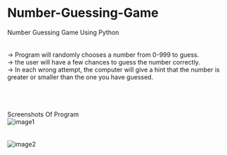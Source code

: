 # Number-Guessing-Game
Number Guessing Game Using Python</br></br></br>
-> Program will randomly chooses a number from 0-999 to guess.</br>
-> the user will have a few chances to guess the number correctly.</br>
-> In each wrong attempt, the computer will give a hint that the number is greater or smaller than
the one you have guessed.
</br></br></br></br></br>
Screenshots Of Program</br>
![image1](https://github.com/user-attachments/assets/bf528952-8ee8-4273-9d3f-c7c6946d4999)</br></br></br>
![image2](https://github.com/user-attachments/assets/b3fbb631-3917-4bf9-bba5-f271a7ef35c4)
